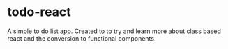 # todo-react
A simple to do list app.  Created to to try and learn more about class based react and the conversion to functional components.
